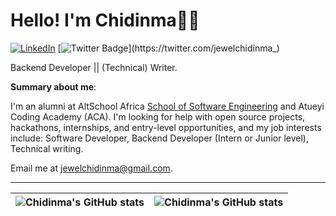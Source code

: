 # Hello! I'm Chidinma👋🏾

[![LinkedIn](https://img.shields.io/badge/LinkedIn-blue?style=for-the-badge&logo=linkedin)](https://www.linkedin.com/in/chidinma-osonwa-paul/) [![Twitter Badge](https://img.shields.io/badge/-@jewelchidinma_-1ca0f1?style=for-the-badge&logo=twitter&logoColor=white&link=https://twitter.com/jewelchidinma_)](https://twitter.com/jewelchidinma_)

Backend Developer || (Technical) Writer. 


**Summary about me**:

I'm an alumni at AltSchool Africa [School of Software Engineering](https://altschoolafrica.com/schools/engineering) and Atueyi Coding Academy (ACA). I'm looking for help with open source projects, hackathons, internships, and entry-level opportunities, and my job interests include: Software Developer, Backend Developer (Intern or Junior level), Technical writing.

Email me at jewelchidinma@gmail.com.

---

| <img align="center" src="https://github-readme-stats.vercel.app/api?username=JewelChidinma&show_icons=true&include_all_commits=true&hide_border=true" alt="Chidinma's GitHub stats" /> | <img align="center" src="https://github-readme-stats.vercel.app/api/top-langs/?username=JewelChidinma&langs_count=8&layout=compact&hide_border=true" alt="Chidinma's GitHub stats" /> |
| ------------- | ------------- |
